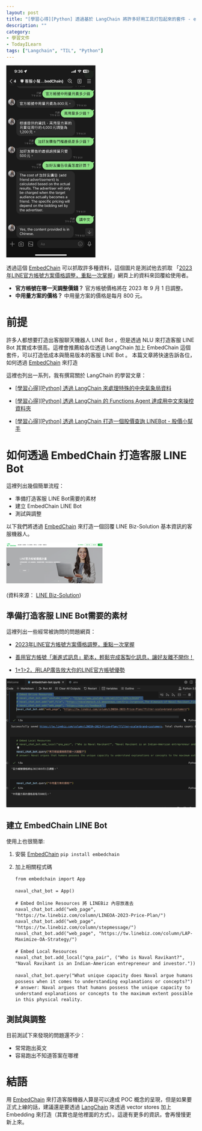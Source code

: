 ```yaml
---
layout: post
title: "[學習心得][Python] 透過基於 LangChain 將許多好用工具打包起來的套件 - embedchain 來打造簡易版本客服 LINE Bot 機器人"
description: ""
category: 
- 學習文件
- TodayILearn
tags: ["Langchain", "TIL", "Python"]
---
```


<img src="../images/2022/image-20230628221201753.png" alt="image-20230628221201753" style="zoom:50%;" />



透過這個 [EmbedChain](https://github.com/embedchain/embedchain) 可以抓取許多種資料，這個圖片是測試他去抓取 「[2023年LINE官方帳號方案價格調整，重點一次掌握](https://tw.linebiz.com/column/LINEOA-2023-Price-Plan/?filter-scale=brand-customers)」網頁上的資料來回覆給使用者。

- **官方帳號在哪一天調整價錢？** 官方帳號價格將在 2023 年 9 月 1 日調整。
- **中用量方案的價格？** 中用量方案的價格是每月 800 元。

# 前提

許多人都想要打造出客服聊天機器人 LINE Bot ，但是透過 NLU 來打造客服 LINE Bot 其實成本很高。這裡會推薦給各位透過 LangChain  加上 EmbedChain 這個套件，可以打造低成本與簡易版本的客服 LINE Bot 。 本篇文章將快速告訴各位，如何透過 [EmbedChain](https://github.com/embedchain/embedchain) 來打造

這裡也列出一系列，我有撰寫關於 LangChain 的學習文章：

- [[學習心得][Python] 透過 LangChain 來處理特殊的中央氣象局資料]()

- [[學習心得\][Python] 透過 LangChain 的 Functions Agent 達成用中文來操控資料夾](https://www.evanlin.com/langchain-function-agent/)
- [[學習心得\][Python] 透過 LangChain 打造一個股價查詢 LINEBot - 股價小幫手](https://www.evanlin.com/linebot-langchain/)

# 如何透過 EmbedChain 打造客服 LINE Bot

這裡列出幾個簡單流程：

- 準備打造客服 LINE Bot需要的素材
- 建立 EmbedChain LINE Bot
- 測試與調整

以下我們將透過  [EmbedChain](https://github.com/embedchain/embedchain)  來打造一個回覆 LINE Biz-Solution 基本資訊的客服機器人。

<img src="../images/2022/image-20230628210029311.png" alt="image-20230628210029311" style="zoom:25%;" />

(資料來源： [LINE Biz-Solution](https://tw.linebiz.com/))

## 準備打造客服 LINE Bot需要的素材

這裡列出一些經常被詢問的問題網頁：

-  [2023年LINE官方帳號方案價格調整，重點一次掌握](https://tw.linebiz.com/column/LINEOA-2023-Price-Plan/?filter-scale=brand-customers)

-  [善用官方帳號「漸進式訊息」範本，輕鬆完成客製化訊息，讓好友離不開你！](https://tw.linebiz.com/column/stepmessage/?filter-category=service-information)

-  [1+1>2，用LAP廣告放大你的LINE官方帳號優勢](https://tw.linebiz.com/column/LAP-Maximize-OA-Strategy/)

![image-20230628090828775](../images/2022/image-20230628090828775.png)

##  建立 EmbedChain LINE Bot

使用上也很簡單:

1. 安裝  [EmbedChain](https://github.com/embedchain/embedchain) 
   `pip install embedchain`

2. 加上相關程式碼
   ```
   from embedchain import App
   
   naval_chat_bot = App()
   
   # Embed Online Resources 將 LINEBiz 內容放進去
   naval_chat_bot.add("web_page", "https://tw.linebiz.com/column/LINEOA-2023-Price-Plan/")
   naval_chat_bot.add("web_page", "https://tw.linebiz.com/column/stepmessage/")
   naval_chat_bot.add("web_page", "https://tw.linebiz.com/column/LAP-Maximize-OA-Strategy/")
   
   # Embed Local Resources
   naval_chat_bot.add_local("qna_pair", ("Who is Naval Ravikant?", "Naval Ravikant is an Indian-American entrepreneur and investor."))
   
   naval_chat_bot.query("What unique capacity does Naval argue humans possess when it comes to understanding explanations or concepts?")
   # answer: Naval argues that humans possess the unique capacity to understand explanations or concepts to the maximum extent possible in this physical reality.
   ```

## 測試與調整

 目前測試下來發現的問題還不少：

- 常常跑出英文
- 容易跑出不知道答案在哪裡

# 結語

用  [EmbedChain](https://github.com/embedchain/embedchain)   來打造客服機器人算是可以達成 POC 概念的呈現，但是如果要正式上線的話，建議還是要透過 [LangChain](https://github.com/hwchase17/langchain) 來透過 vector stores 加上 Embedding 來打造（其實也是他裡面的方式）。這邊有更多的資訊，會再慢慢更新上來。
